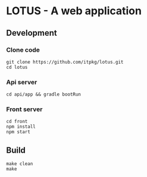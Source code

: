# LOTUS - A web application


## Development

### Clone code
    git clone https://github.com/itpkg/lotus.git
    cd lotus

### Api server
    cd api/app && gradle bootRun
    
### Front server
    cd front
    npm install
    npm start
    
## Build
    make clean
    make
    
